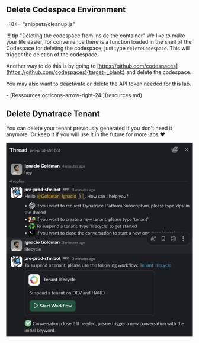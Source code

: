 
## Delete Codespace Environment

--8<-- "snippets/cleanup.js"


!!! tip "Deleting the codespace from inside the container"
    We like to make your life easier, for convenience there is a function loaded in the shell of the Codespace for deleting the codespace, just type `deleteCodespace`. This will trigger the deletion of the codespace.


Another way to do this is by going to [https://github.com/codespaces](https://github.com/codespaces){target=_blank} and delete the codespace.

You may also want to deactivate or delete the API token needed for this lab.

<div class="grid cards" markdown>
- [Ressources:octicons-arrow-right-24:](resources.md)
</div>

## Delete Dynatrace Tenant

You can delete your tenant previously generated if you don't need it anymore. Or keep it if you will use it in the future for more labs ❤️

![](img/lifecycle.png)


